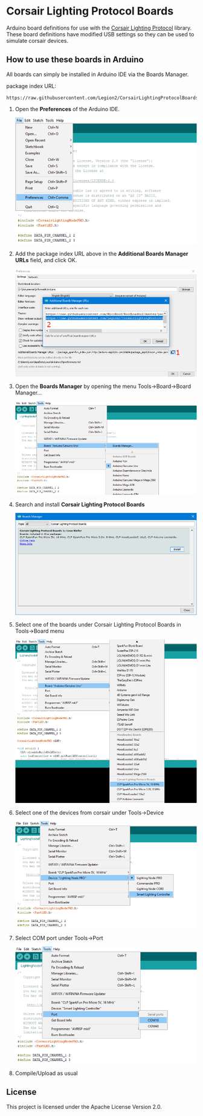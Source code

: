 # Corsair Lighting Protocol Boards
Arduino board definitions for use with the [Corsair Lighting Protocol](https://github.com/Legion2/CorsairLightingProtocol) library.
These board definitions have modified USB settings so they can be used to simulate corsair devices.

## How to use these boards in Arduino
All boards can simply be installed in Arduino IDE via the Boards Manager.

package index URL:
```
https://raw.githubusercontent.com/Legion2/CorsairLightingProtocolBoards/master/package_Legion2_CorsairLightingProtocolBoards_index.json
```

1. Open the **Preferences** of the Arduino IDE.

   ![File->Preferences](images/open-preferences.png)
1. Add the package index URL above in the **Additional Boards Manager URLs** field, and click OK.

   ![Additional Boards Manager URLs Pop-up](images/add-package-url.png)
1. Open the **Boards Manager** by opening the menu Tools->Board->Board Manager...

   ![Tools->Board->Board Manager...](images/open-boards-manager.png)
1. Search and install **Corsair Lighting Protocol Boards**

   ![install boards in Board Manager](images/install-boards.png)
1. Select one of the boards under Corsair Lighting Protocol Boards in Tools->Board menu

   ![Tools->Board menu](images/select-board.png)
1. Select one of the devices from corsair under Tools->Device

   ![Tools->Device](images/select-device.png)
1. Select COM port under Tools->Port

   ![Tools->Port](images/select-port.png)
1. Compile/Upload as usual

## License
This project is licensed under the Apache License Version 2.0.
